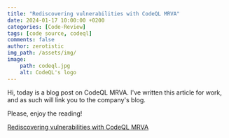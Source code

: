 ```yaml
---
title: "Rediscovering vulnerabilities with CodeQL MRVA"
date: 2024-01-17 10:00:00 +0200
categories: [Code-Review]
tags: [code source, codeql]
comments: false
author: zerotistic
img_path: /assets/img/
image:
    path: codeql.jpg
    alt: CodeQL's logo
---
```


Hi, today is a blog post on CodeQL MRVA. I've written this article for work, and as such will link you to the company's blog.

Please, enjoy the reading!

[ Rediscovering vulnerabilities with CodeQL MRVA](https://www.hackcyom.com/2024/01/rediscovering-vulnerabilities-with-codeql-mrva/)